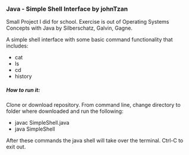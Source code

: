### Java - Simple Shell Interface by johnTzan

Small Project I did for school. Exercise is out of Operating Systems Concepts with Java by Silberschatz, Galvin, Gagne. 

A simple shell interface with some basic command functionality that includes:
- cat
- ls
- cd
- history

##### How to run it:
Clone or download repository. From command line, change directory to folder where downloaded and run the following:
- javac SimpleShell.java
- java SimpleShell

After these commands the java shell will take over the terminal. Ctrl-C to exit out.  
